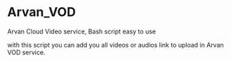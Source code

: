 # Arvan_VOD
Arvan Cloud Video service, Bash script easy to use

with this script you can add you all videos or audios link to upload in Arvan VOD service.  

